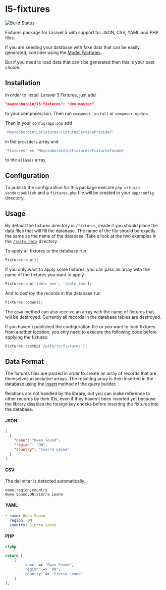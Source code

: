 # l5-fixtures

[![Build Status](https://travis-ci.org/mayconbordin/l5-fixtures.svg?branch=master)](https://travis-ci.org/mayconbordin/l5-fixtures)

Fixtures package for Laravel 5 with support for JSON, CSV, YAML and PHP files.

If you are seeding your database with fake data that can be easily generated, consider using the [Model Factories](http://laravel.com/docs/5.1/seeding#using-model-factories).

But if you need to load data that can't be generated then this is your best choice.

## Installation

In order to install Laravel 5 Fixtures, just add 

```json
"mayconbordin/l5-fixtures": "dev-master"
```

to your composer.json. Then run `composer install` or `composer update`.

Then in your `config/app.php` add 

```php
'Mayconbordin\L5Fixtures\FixturesServiceProvider'
```

in the `providers` array and

```php
'Fixtures' => 'Mayconbordin\L5Fixtures\FixturesFacade'
```

to the `aliases` array.

## Configuration

To publish the configuration for this package execute `php artisan vendor:publish` and a `fixtures.php` 
file will be created in your `app/config` directory.

## Usage

By default the fixtures directory is `/fixtures`, inside it you should place the data files that will fill
the database. The name of the file should be exactly the same as the name of the database. Take a look at the two examples
in the [`/tests_data`](https://github.com/mayconbordin/l5-fixtures/tree/master/tests/_data) directory.

To apply all fixtures to the database run

```php
Fixtures::up();
```

If you only want to apply some fixtures, you can pass an array with the name of the fixtures you want to apply

```php
Fixtures::up('table_one', 'table_two');
```

And to destroy the records in the database run

```php
Fixtures::down();
```

The `down` method can also receive an array with the name of fixtures that will be destroyed. Currently all records
in the database tables are destroyed.

If you haven't published the configuration file or you want to load fixtures from another location, you only need to execute the following code before applying the fixtures:

```php
Fixtures::setUp('/path/to/fixtures');
```

## Data Format

The fixtures files are parsed in order to create an array of records that are themselves associative arrays. The resulting array is then inserted in the database using the [insert](http://laravel.com/docs/5.1/queries#inserts) method of the query builder.

Relations are not handled by the library, but you can make reference to other records by their IDs, even if they haven't been inserted yet because the library disables the foreign key checks before inserting the fixtures into the database.

#### JSON

```json
[
  {
    "name": "Owen Sound",
    "region": "ON",
    "country": "Sierra Leone"
  }
]
```

#### CSV

The delimiter is detected automatically.

```csv
name;region;country
Owen Sound;ON;Sierra Leone
```

#### YAML

```yaml
- name: Owen Sound
  region: ON
  country: Sierra Leone
```

#### PHP

```php
<?php

return [
    [
        'name' => 'Owen Sound',
        'region' => 'ON',
        'country' => 'Sierra Leone'
    ]
];
```
